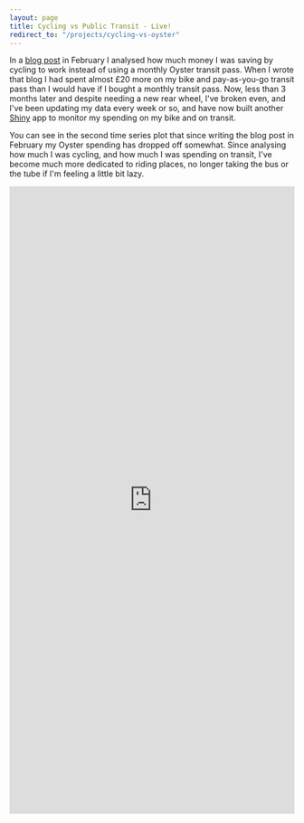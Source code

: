 ```yaml
---
layout: page
title: Cycling vs Public Transit - Live!
redirect_to: "/projects/cycling-vs-oyster"
---
```


In a [blog post](/blog/2017/02/06/cycling-vs-oyster/) in February I analysed how much money I was saving by cycling to work instead of using a monthly Oyster transit pass. When I wrote that blog I had spent almost £20 more on my bike and pay-as-you-go transit pass than I would have if I bought a monthly transit pass. Now, less than 3 months later and despite needing a new rear wheel, I've broken even, and I've been updating my data every week or so, and have now built another [Shiny](https://shiny.rstudio.com/) app to monitor my spending on my bike and on transit.

You can see in the second time series plot that since writing the blog post in February my Oyster spending has dropped off somewhat. Since analysing how much I was cycling, and how much I was spending on transit, I've become much more dedicated to riding places, no longer taking the bus or the tube if I'm feeling a little bit lazy.

<iframe src="https://shiny.evanodell.com/cycling-v-oyster/" style="border: none; width: 100%; height: 1110px;"></iframe>
